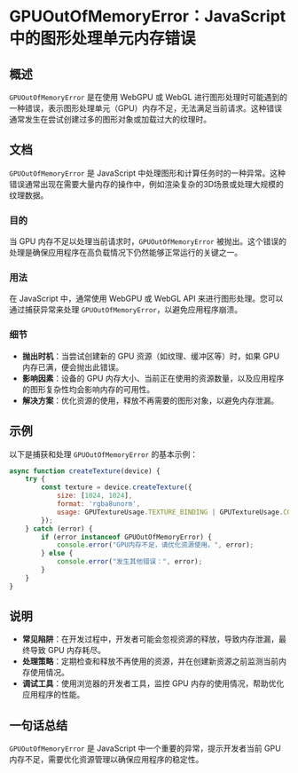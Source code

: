 <!--
Meta Description: # GPUOutOfMemoryError：JavaScript中的图形处理单元内存错误 ## 概述 `GPUOutOfMemoryError` 是在使用 WebGPU 或 WebGL 进行图形处理时可能遇到的一种错误，表示图形处理单元（GPU）内存不足，无法满足当前请求。这种错误通常发生在尝试创建...
Meta Keywords: gpuoutofmemoryerror, gpu, error, javascript, webgpu
-->

# GPUOutOfMemoryError：JavaScript中的图形处理单元内存错误

## 概述
`GPUOutOfMemoryError` 是在使用 WebGPU 或 WebGL 进行图形处理时可能遇到的一种错误，表示图形处理单元（GPU）内存不足，无法满足当前请求。这种错误通常发生在尝试创建过多的图形对象或加载过大的纹理时。

## 文档
`GPUOutOfMemoryError` 是 JavaScript 中处理图形和计算任务时的一种异常。这种错误通常出现在需要大量内存的操作中，例如渲染复杂的3D场景或处理大规模的纹理数据。

### 目的
当 GPU 内存不足以处理当前请求时，`GPUOutOfMemoryError` 被抛出。这个错误的处理是确保应用程序在高负载情况下仍然能够正常运行的关键之一。

### 用法
在 JavaScript 中，通常使用 WebGPU 或 WebGL API 来进行图形处理。您可以通过捕获异常来处理 `GPUOutOfMemoryError`，以避免应用程序崩溃。

### 细节
- **抛出时机**：当尝试创建新的 GPU 资源（如纹理、缓冲区等）时，如果 GPU 内存已满，便会抛出此错误。
- **影响因素**：设备的 GPU 内存大小、当前正在使用的资源数量，以及应用程序的图形复杂性均会影响内存的可用性。
- **解决方案**：优化资源的使用，释放不再需要的图形对象，以避免内存泄漏。

## 示例
以下是捕获和处理 `GPUOutOfMemoryError` 的基本示例：

```javascript
async function createTexture(device) {
    try {
        const texture = device.createTexture({
            size: [1024, 1024],
            format: 'rgba8unorm',
            usage: GPUTextureUsage.TEXTURE_BINDING | GPUTextureUsage.COPY_DST,
        });
    } catch (error) {
        if (error instanceof GPUOutOfMemoryError) {
            console.error("GPU内存不足，请优化资源使用。", error);
        } else {
            console.error("发生其他错误：", error);
        }
    }
}
```

## 说明
- **常见陷阱**：在开发过程中，开发者可能会忽视资源的释放，导致内存泄漏，最终导致 GPU 内存耗尽。
- **处理策略**：定期检查和释放不再使用的资源，并在创建新资源之前监测当前内存使用情况。
- **调试工具**：使用浏览器的开发者工具，监控 GPU 内存的使用情况，帮助优化应用程序的性能。

## 一句话总结
`GPUOutOfMemoryError` 是 JavaScript 中一个重要的异常，提示开发者当前 GPU 内存不足，需要优化资源管理以确保应用程序的稳定性。